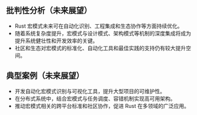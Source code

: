 ## 批判性分析（未来展望）
- Rust 宏模式未来可在自动化识别、工程集成和生态协作等方面持续优化。
- 随着系统复杂度提升，宏模式与设计模式、架构模式等机制的深度集成将成为提升系统健壮性和开发效率的关键。
- 社区和生态对宏模式的标准化、自动化工具和最佳实践的支持仍有较大提升空间。

## 典型案例（未来展望）
- 开发自动化宏模式识别与可视化工具，提升大型项目的可维护性。
- 在分布式系统中，结合宏模式与任务调度、容错机制实现高可用架构。
- 推动宏模式相关的跨平台标准和社区协作，促进 Rust 在多领域的广泛应用。 